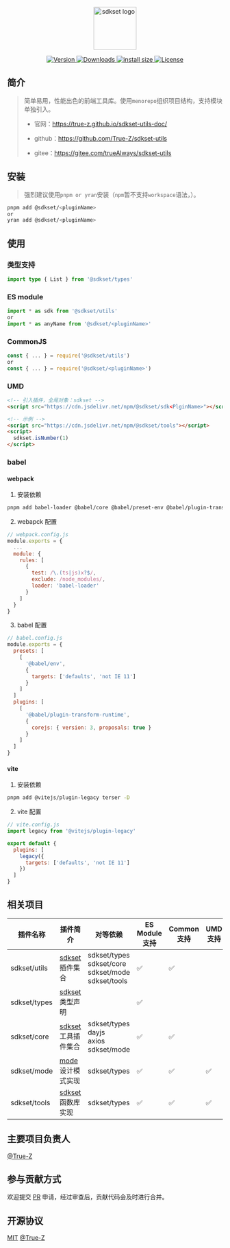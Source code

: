 <p align="center"><a href="https://true-z.github.io/sdkset-utils-doc/" target="_blank" rel="noopener noreferrer"><img width="100" src="https://true-z.github.io/sdkset-utils-doc/tools.png" alt="sdkset logo"></a></p>

<p align="center" class="shields">
	<a href="https://www.npmjs.com/package/@sdkset/utils">
    <img  src="https://img.shields.io/npm/v/@sdkset/utils.svg?sanitize=true" alt="Version">
  </a>
  <a href="https://npmcharts.com/compare/@sdkset/utils?minimal=true">
    <img src="https://img.shields.io/npm/dm/@sdkset/utils.svg?sanitize=true" alt="Downloads">
  </a>
  <a href="https://packagephobia.com/result?p=@sdkset/utils">
		<img src="https://packagephobia.com/badge?p=@sdkset/utils" alt="install size">
  </a>
  <a href="https://www.npmjs.com/package/@sdkset/utils">
    <img src="https://img.shields.io/npm/l/@sdkset/utils.svg?sanitize=true" alt="License">
  </a>
</p>


## 简介

> 简单易用，性能出色的前端工具库。使用`menorepo`组织项目结构，支持模块单独引入。
>
> - 官网：https://true-z.github.io/sdkset-utils-doc/
>
> - github：https://github.com/True-Z/sdkset-utils
> - gitee：https://gitee.com/trueAlways/sdkset-utils

## 安装

> 强烈建议使用`pnpm or yran`安装（`npm`暂不支持`workspace`语法，）。

```sh
pnpm add @sdkset/<pluginName>
or
yran add @sdkset/<pluginName>
```

## 使用

### 类型支持

```typescript
import type { List } from '@sdkset/types'
```

### ES module

```typescript
import * as sdk from '@sdkset/utils'
or
import * as anyName from '@sdkset/<pluginName>'
```

### CommonJS

```typescript
const { ... } = require('@sdkset/utils')
or
const { ... } = require('@sdkset/<pluginName>')
```

### UMD

```html
<!-- 引入插件，全局对象：sdkset -->
<script src="https://cdn.jsdelivr.net/npm/@sdkset/sdk<PlginName>"></script>

<!-- 示例 -->
<script src="https://cdn.jsdelivr.net/npm/@sdkset/tools"></script>
<script>
  sdkset.isNumber(1)
</script>
```

### babel

#### webpack

1. 安装依赖

```sh
pnpm add babel-loader @babel/core @babel/preset-env @babel/plugin-transform-runtime @babel/runtime-corejs3 -D
```

2. webapck 配置

```js
// webpack.config.js
module.exports = {
  ...
  module: {
    rules: [
      {
        test: /\.(ts|js)x?$/,
        exclude: /node_modules/,
        loader: 'babel-loader'
      }
    ]
  }
}
```

3. babel 配置

```js
// babel.config.js
module.exports = {
  presets: [
    [
      '@babel/env',
      {
        targets: ['defaults', 'not IE 11']
      }
    ]
  ]
  plugins: [
    [
      '@babel/plugin-transform-runtime',
      {
        corejs: { version: 3, proposals: true }
      }
    ]
  ]
}
```

#### vite

1. 安装依赖

```sh
pnpm add @vitejs/plugin-legacy terser -D
```

2. vite 配置

```js
// vite.config.js
import legacy from '@vitejs/plugin-legacy'

export default {
  plugins: [
    legacy({
      targets: ['defaults', 'not IE 11']
    })
  ]
}
```

## 相关项目

| 插件名称     | 插件简介                                                     | 对等依赖                                                     | ES Module 支持 | Common 支持 | UMD 支持 |
| ------------ | ------------------------------------------------------------ | ------------------------------------------------------------ | -------------- | ----------- | -------- |
| sdkset/utils | [sdkset](https://www.npmjs.com/search?q=%40sdkset) 插件集合  | sdkset/types<br />sdkset/core<br />sdkset/mode<br />sdkset/tools | &#x2705;       | &#x2705;    |          |
| sdkset/types | [sdkset](https://www.npmjs.com/search?q=%40sdkset) 类型声明  |                                                              | &#x2705;       |             |          |
| sdkset/core  | [sdkset](https://www.npmjs.com/search?q=%40sdkset) 工具插件集合 | sdkset/types<br />dayjs<br />axios<br />sdkset/mode          | &#x2705;       | &#x2705;    |          |
| sdkset/mode  | [mode](https://refactoringguru.cn/design-patterns/catalog) 设计模式实现 | sdkset/types                                                 | &#x2705;       | &#x2705;    | &#x2705; |
| sdkset/tools | [sdkset](https://www.npmjs.com/search?q=%40sdkset) 函数库实现 | sdkset/types                                                 | &#x2705;       | &#x2705;    | &#x2705; |

## 主要项目负责人

[@True-Z](https://github.com/True-Z/)

## 参与贡献方式

欢迎提交 [PR](https://github.com/True-Z/sdkset-utils/pulls) 申请，经过审查后，贡献代码会及时进行合并。

## 开源协议

[MIT](https://github.com/True-Z/sdkset-utils/blob/master/LICENCE.md) [@True-Z](https://github.com/True-Z/)
